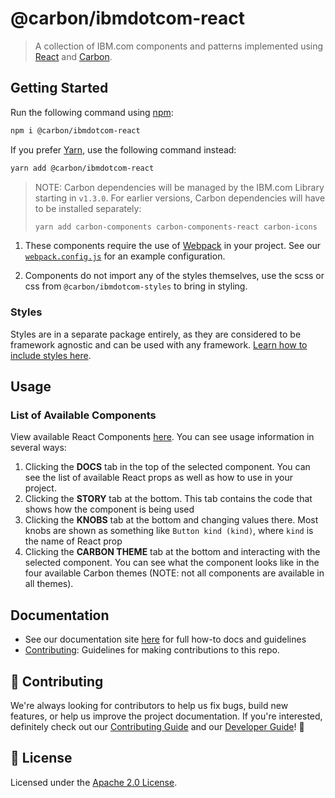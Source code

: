 # @carbon/ibmdotcom-react

> A collection of IBM.com components and patterns implemented using
> [React](https://reactjs.org/) and
> [Carbon](https://www.carbondesignsystem.com/).

## Getting Started

Run the following command using [npm](https://www.npmjs.com/):

```bash
npm i @carbon/ibmdotcom-react
```

If you prefer [Yarn](https://yarnpkg.com/en/), use the following command
instead:

```bash
yarn add @carbon/ibmdotcom-react
```

> NOTE: Carbon dependencies will be managed by the IBM.com Library starting in
> `v1.3.0`. For earlier versions, Carbon dependencies will have to be installed
> separately:
>
> ```bash
> yarn add carbon-components carbon-components-react carbon-icons
> ```

1. These components require the use of [Webpack](https://webpack.js.org/) in
   your project. See our
   [`webpack.config.js`](https://github.com/carbon-design-system/ibm-dotcom-library/blob/master/packages/react/.storybook/webpack.config.js)
   for an example configuration.

2. Components do not import any of the styles themselves, use the scss or css
   from `@carbon/ibmdotcom-styles` to bring in styling.

### Styles

Styles are in a separate package entirely, as they are considered to be
framework agnostic and can be used with any framework.
[Learn how to include styles here](https://github.com/carbon-design-system/ibm-dotcom-library/blob/master/packages/styles/README.md).

## Usage

### List of Available Components

View available React Components [here](https://ibmdotcom-react.mybluemix.net).
You can see usage information in several ways:

1. Clicking the **DOCS** tab in the top of the selected component. You can see
   the list of available React props as well as how to use in your project.
2. Clicking the **STORY** tab at the bottom. This tab contains the code that
   shows how the component is being used
3. Clicking the **KNOBS** tab at the bottom and changing values there. Most
   knobs are shown as something like `Button kind (kind)`, where `kind` is the
   name of React prop
4. Clicking the **CARBON THEME** tab at the bottom and interacting with the
   selected component. You can see what the component looks like in the four
   available Carbon themes (NOTE: not all components are available in all
   themes).

## Documentation

- See our documentation site [here](https://ibm-dotcom-library.mybluemix.net)
  for full how-to docs and guidelines
- [Contributing](https://github.com/carbon-design-system/ibm-dotcom-library/blob/master/.github/CONTRIBUTING.md):
  Guidelines for making contributions to this repo.

## 🙌 Contributing

We're always looking for contributors to help us fix bugs, build new features,
or help us improve the project documentation. If you're interested, definitely
check out our
[Contributing Guide](https://github.com/carbon-design-system/ibm-dotcom-library/blob/master/.github/CONTRIBUTING.md)
and our
[Developer Guide](https://github.com/carbon-design-system/ibm-dotcom-library/blob/master/docs/developing.md)!
👀

## 📝 License

Licensed under the
[Apache 2.0 License](https://github.com/carbon-design-system/ibm-dotcom-library/blob/master/LICENSE).
